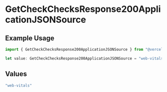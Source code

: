 # GetCheckChecksResponse200ApplicationJSONSource

## Example Usage

```typescript
import { GetCheckChecksResponse200ApplicationJSONSource } from "@vercel/sdk/models/operations";

let value: GetCheckChecksResponse200ApplicationJSONSource = "web-vitals";
```

## Values

```typescript
"web-vitals"
```